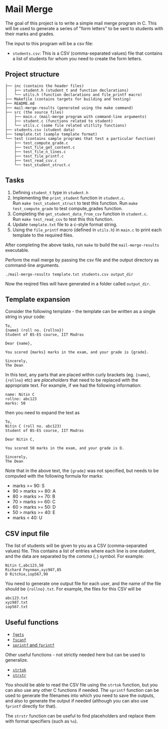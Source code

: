 # Mail Merge

The goal of this project is to write a simple mail merge program in C.  This will be used to generate a series of "form letters" to be sent to students with their marks and grades.

The input to this program will be a csv file:

- `students.csv`: This is a CSV (comma-separated values) file that contains a list of students for whom you need to create the form letters.

## Project structure

```
├── inc (contains the header files)
│   ├── student.h (student_t and function declarations)
│   └── utils.h (function declarations and file_printf macro)
├── Makefile (contains targets for building and testing)
├── README.md
├── mail-merge-results (generated using the make command)
├── src (the source files)
│   ├── main.c (mail-merge program with command-line arguments)
│   ├── student.c (functions related to student)
│   └── utils.c (some file related utitlity functions)
├── students.csv (student data)
├── template.txt (sample template format)
└── test (contains sample programs that test a particular function)
    ├── test_compute_grade.c
    ├── test_file_get_content.c
    ├── test_file_n_lines.c
    ├── test_file_printf.c
    ├── test_read_csv.c
    └── test_student_struct.c
```

## Tasks

1. Defining `student_t` type in `student.h`
2. Implementing the `print_student` function in `student.c`.  
    Run `make test_student_struct` to test this function.
    Run `make test_compute_grade` to test compute_grades function.
3. Completing the `get_student_data_from_csv` function in `student.c`.  
   Run `make test_read_csv` to test this this function.
4. Update `template.txt` file to a c-style format string.
5. Using the `file_printf` macro (defined in `utils.h`) in `main.c` to print each template to the required files.


After completing the above tasks, run `make` to build the `mail-merge-results` executable. 

Perform the mail merge by passing the csv file and the output directory as command-line arguments.

```
./mail-merge-results template.txt students.csv output_dir
```

Now the reqired files will have generated in a folder called `output_dir`.




## Template expansion

Consider the following template - the template can be written as a single string in your code:

```
To,
{name} (roll no. {rollno})
Student of BS-ES course, IIT Madras

Dear {name},

You scored {marks} marks in the exam, and your grade is {grade}.

Sincerely,
The Dean
```

In this text, any parts that are placed within curly brackets (eg. `{name}`, `{rollno}` etc) are *placeholders* that need to be replaced with the appropriate text.  For example, if we had the following information:

```
name: Nitin C
rollno: abc123
marks: 50
```

then you need to expand the text as 

```
To,
Nitin C (roll no. abc123)
Student of BS-ES course, IIT Madras

Dear Nitin C,

You scored 50 marks in the exam, and your grade is D.

Sincerely,
The Dean
```

Note that in the above text, the `{grade}` was not specified, but needs to be computed with the following formula for marks:

- marks >= 90: S
- 90 > marks >= 80: A
- 80 > marks >= 70: B
- 70 > marks >= 60: C
- 60 > marks >= 50: D
- 50 > marks >= 40: E
- marks < 40: U

## CSV input file

The list of students will be given to you as a CSV (comma-separated values) file.  This contains a list of entries where each line is one student, and the data are separated by the *comma* (`,`) symbol.  For example:

```
Nitin C,abc123,50
Richard Feynman,xyz987,85
D Ritchie,iop567,99
```

You need to generate one output file for each user, and the name of the file should be `{rollno}.txt`.  For example, the files for this CSV will be

```
abc123.txt
xyz987.txt
iop567.txt
```

## Useful functions

- [`fgets`](https://en.cppreference.com/w/c/io/fgets)
- [`fscanf`](https://en.cppreference.com/w/c/io/fscanf)
- [`sprintf` and `fprintf`](https://en.cppreference.com/w/c/io/fprintf)

Other useful functions - not strictly needed here but can be used to generalize.

- [`strtok`](https://en.cppreference.com/w/c/string/byte/strtok)
- [`strstr`](https://en.cppreference.com/w/c/string/byte/strstr)

You should be able to read the CSV file using the `strtok` function, but you can also use any other C functions if needed.  The `sprintf` function can be used to generate the filenames into which you need to save the outputs, and also to generate the output if needed (although you can also use `fprintf` directly for that).

The `strstr` function can be useful to find placeholders and replace them with format specifiers (such as `%s`).

